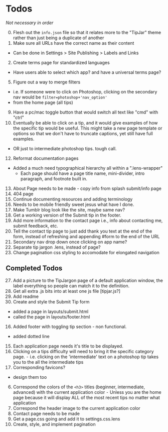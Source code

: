 # Todos

*Not necessary in order*

0.  Flesh out the `info.json` file so that it relates more to the "TipJar" theme rather than just being a duplicate of another
1.  Make sure all URLs have the correct name as their content
  - Can be done in Settings > Site Publishing > Labels and Links
2.  Create terms page for standardized languages
  - Have users able to select which app? and have a universal terms page?
5.  Figure out a way to merge filters
  - i.e. If someone were to click on Photoshop, clicking on the secondary nav     would be `filter=photoshop+'nav_option'`
  - from the home page (all tips)
9.  Have a pc/mac toggle button that would switch all text like "cmd" with "ctrl"
10. Eventually be able to click on a tip, and it would give examples of how the   specific tip would be useful. This might take a new page template or options so that we don't have to truncate captions, yet still have full examples.
  - OR just to intermediate photoshop tips. tough call.
12. Reformat documentation pages
  - Added a much need typographical hierarchy all within a ".lens-wrapper"
    - Each page should have a page title name, mini-divider, intro paragraph, and footnote built in.
13. About Page needs to be made - copy info from splash submit/info page
17. 404 page
18. Continue documenting resources and adding terminology
19. Needs to be mobile friendly sweet jesus what have I done.
20. Make Tumblr blog look like the site, maybe same nav?
21. Get a working version of the Submit tip in the footer.
22. Add more information to the contact page i.e., info about contacting me, submit feedback, etc.
23. Tell the contact tip page to just add thank you text at the end of the form, instead of refreshing and appending #form to the end of the URL
24. Secondary nav drop down once clicking on app name?
26. Separate tip jargon .lens, instead of page?
29. Change pagination css styling to accomodate for elongated navigation


## Completed Todos

27. Add a picture to the TipJargon page of a default application window, the label everything so people can match it to the definition.
28. Get all extra .js bits into at least one js file [tipjar.js?]
0. Add readme
4. Create and style the Submit Tip form
  - added a page in layouts/submit.html
  - called the page in layouts/footer.html
16. Added footer with toggling tip section - non functional.
  - added dotted line
15. Each application page needs it's title to be displayed.
11. Clicking on a tips difficulty will need to bring it the specific category page.
  ⁃ i.e. clicking on the 'intermediate' text on a photoshop tip takes you to the all the intermediate tips
8.  Corresponding favicons?
  - design them too
6.  Correspond the colors of the `<h3>` titles (beginner, intermediate, advanced) with the current application color
  ⁃ Unless you are the home page because it will display ALL of the most recent tips no matter what application
7.  Correspond the header image to the current application color
14. Contact page needs to be made
25. Get a page.css going and add it to settings.css.lens
3.  Create, style, and implement pagination